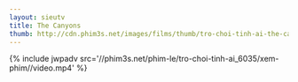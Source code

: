```yaml
---
layout: sieutv
title: The Canyons
thumb: http://cdn.phim3s.net/images/films/thumb/tro-choi-tinh-ai-the-canyons-2013.jpg
---
```

{% include jwpadv src='//phim3s.net/phim-le/tro-choi-tinh-ai_6035/xem-phim//video.mp4' %}